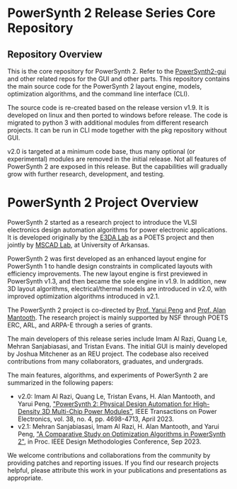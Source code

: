 # PowerSynth 2 Release Series Core Repository
## Repository Overview
This is the core repository for PowerSynth 2. Refer to the [PowerSynth2-gui](https://github.com/e3da/PowerSynth2-gui) and other related repos for the GUI and other parts. 
This repository contains the main source code for the PowerSynth 2 layout engine, models, optimization algorithms, and the command line interface (CLI). 

The source code is re-created based on the release version v1.9. It is developed on linux and then ported to windows before release. The code is migrated to python 3 with additional modules from different research projects. It can be run in CLI mode together with the pkg repository without GUI.

v2.0 is targeted at a minimum code base, thus many optional (or experimental) modules are removed in the initial release. Not all features of PowerSynth 2 are exposed in this release. But the capabilities will gradually grow with further research, development, and testing.

# PowerSynth 2 Project Overview
PowerSynth 2 started as a research project to introduce the VLSI electronics design automation algorithms for power electronic applications. It is developed originally by the [E3DA Lab](https://e3da.csce.uark.edu/) as a POETS project and then jointly by [MSCAD Lab](https://mscad.uark.edu/), at University of Arkansas. 

PowerSynth 2 was first developed as an enhanced layout engine for PowerSynth 1 to handle design constraints in complicated layouts with efficiency improvements. The new layout engine is first previewed in PowerSynth v1.3, and then became the sole engine in v1.9. In addition, new 3D layout algorithms, electrical/thermal models are introduced in v2.0, with improved optimization algorithms introduced in v2.1.

The PowerSynth 2 project is co-directed by [Prof. Yarui Peng](https://engineering.uark.edu/directory/index/uid/yrpeng/name/Yarui+Peng/) and [Prof. Alan Mantooth](https://engineering.uark.edu/directory/index/uid/mantooth/name/Alan+Mantooth/). The research project is mainly supported by NSF through POETS ERC, ARL, and ARPA-E through a series of grants. 

The main developers of this release series include Imam Al Razi, Quang Le, Mehran Sanjabiasasi, and Tristan Evans. The initial GUI is mainly developed by Joshua Mitchener as an REU project. The codebase also received contributions from many collaborators, graduates, and undergrads.

The main features, algorithms, and experiments of PowerSynth 2 are summarized in the following papers:

* v2.0: Imam Al Razi, Quang Le, Tristan Evans, H. Alan Mantooth, and Yarui Peng, ["PowerSynth 2: Physical Design Automation for High-Density 3D Multi-Chip Power Modules"](https://doi.org/10.1109/TPEL.2022.3227300), IEEE Transactions on Power Electronics, vol. 38, no. 4, pp. 4698-4713, April 2023.
* v2.1: Mehran Sanjabiasasi, Imam Al Razi, H. Alan Mantooth, and Yarui Peng, ["A Comparative Study on Optimization Algorithms in PowerSynth 2"](https://e3da.csce.uark.edu/pub/doc/2023/M.Sanjabiasasi-Misc.Conf.DMC-2023.pdf), in Proc. IEEE Design Methodologies Conference, Sep 2023.

We welcome contributions and collaborations from the community by providing patches and reporting issues. If you find our research projects helpful, please attribute this work in your publications and presentations as appropriate.
